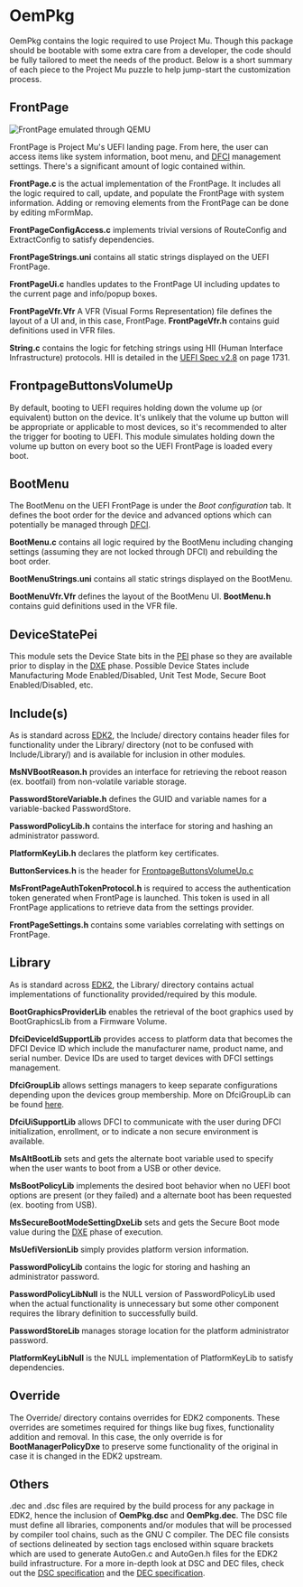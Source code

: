 # OemPkg

OemPkg contains the logic required to use Project Mu. Though this package should be bootable with some
extra care from a developer, the code should be fully tailored to meet the needs of the product. Below is
a short summary of each piece to the Project Mu puzzle to help jump-start the customization process.

## FrontPage

![FrontPage emulated through QEMU](q35_mu.gif)

FrontPage is Project Mu's UEFI landing page. From here, the user can access items like system
information, boot menu, and
[DFCI](https://microsoft.github.io/mu/dyn/mu_plus/DfciPkg/Docs/Dfci_Feature/) management
settings. There's a significant amount of logic contained within.

**FrontPage.c** is the actual implementation of the FrontPage. It includes all the logic required to
call, update, and populate the FrontPage with system information. Adding or removing elements from the
FrontPage can be done by editing mFormMap.

**FrontPageConfigAccess.c** implements trivial versions of RouteConfig and ExtractConfig to satisfy
dependencies.

**FrontPageStrings.uni** contains all static strings displayed on the UEFI FrontPage.

**FrontPageUi.c** handles updates to the FrontPage UI including updates to the current page and info/popup
boxes.

**FrontPageVfr.Vfr** A VFR (Visual Forms Representation) file defines the layout of a UI and, in this case,
FrontPage. **FrontPageVfr.h** contains guid definitions used in VFR files.

**String.c** contains the logic for fetching strings using HII (Human Interface Infrastructure) protocols.
HII is detailed in the [UEFI Spec v2.8](https://uefi.org/sites/default/files/resources/UEFI_Spec_2_8_final.pdf)
on page 1731.

## FrontpageButtonsVolumeUp

By default, booting to UEFI requires holding down the volume up (or equivalent) button on the device.
It's unlikely that the volume up button will be appropriate or applicable to most devices, so it's
recommended to alter the trigger for booting to UEFI. This module simulates holding down the volume
up button on every boot so the UEFI FrontPage is loaded every boot.

## BootMenu

The BootMenu on the UEFI FrontPage is under the *Boot configuration* tab. It defines the boot order
for the device and advanced options which can potentially be managed through
[DFCI](https://microsoft.github.io/mu/dyn/mu_plus/DfciPkg/Docs/Dfci_Feature/).

**BootMenu.c** contains all logic required by the BootMenu including changing settings (assuming they
are not locked through DFCI) and rebuilding the boot order.

**BootMenuStrings.uni** contains all static strings displayed on the BootMenu.

**BootMenuVfr.Vfr** defines the layout of the BootMenu UI. **BootMenu.h** contains guid definitions
used in the VFR file.

## DeviceStatePei

This module sets the Device State bits in the
[PEI](https://en.wikipedia.org/wiki/Unified_Extensible_Firmware_Interface#PEI_-_Pre-EFI_Initialization)
phase so they are available prior to display in the
[DXE](https://en.wikipedia.org/wiki/Unified_Extensible_Firmware_Interface#DXE_-_Driver_Execution_Environment)
phase. Possible Device States include Manufacturing Mode Enabled/Disabled, Unit Test Mode, Secure
Boot Enabled/Disabled, etc.

## Include(s)

As is standard across [EDK2](https://github.com/tianocore/edk2), the Include/ directory contains header
files for functionality under the Library/ directory (not to be confused with Include/Library/) and is
available for inclusion in other modules.

**MsNVBootReason.h** provides an interface for retrieving the reboot reason (ex. bootfail) from
non-volatile variable storage.

**PasswordStoreVariable.h** defines the GUID and variable names for a variable-backed PasswordStore.

**PasswordPolicyLib.h** contains the interface for storing and hashing an administrator password.

**PlatformKeyLib.h** declares the platform key certificates.

**ButtonServices.h** is the header for [FrontpageButtonsVolumeUp.c](#FrontpageButtonsVolumeUp)

**MsFrontPageAuthTokenProtocol.h** is required to access the authentication token generated when
FrontPage is launched. This token is used in all FrontPage applications to retrieve data from the
settings provider.

**FrontPageSettings.h** contains some variables correlating with settings on FrontPage.

## Library

As is standard across [EDK2](https://github.com/tianocore/edk2), the Library/ directory contains actual
implementations of functionality provided/required by this module.

**BootGraphicsProviderLib** enables the retrieval of the boot graphics used by BootGraphicsLib from
a Firmware Volume.

**DfciDeviceIdSupportLib** provides access to platform data that becomes the DFCI Device ID which include
the manufacturer name, product name, and serial number. Device IDs are used to target devices with
DFCI settings management.

**DfciGroupLib** allows settings managers to keep separate configurations depending upon the devices
group membership. More on DfciGroupLib can be found
[here](https://microsoft.github.io/mu/dyn/mu_plus/DfciPkg/Docs/PlatformIntegration/DfciGroups/#dfcigrouplib).

**DfciUiSupportLib** allows DFCI to communicate with the user during DFCI initialization, enrollment,
or to indicate a non secure environment is available.

**MsAltBootLib** sets and gets the alternate boot variable used to specify when the user wants to
boot from a USB or other device.

**MsBootPolicyLib** implements the desired boot behavior when no UEFI boot options are present (or
they failed) and a alternate boot has been requested (ex. booting from USB).

**MsSecureBootModeSettingDxeLib** sets and gets the Secure Boot mode value during the
[DXE](https://en.wikipedia.org/wiki/Unified_Extensible_Firmware_Interface#DXE_-_Driver_Execution_Environment)
phase of execution.

**MsUefiVersionLib** simply provides platform version information.

**PasswordPolicyLib** contains the logic for storing and hashing an administrator password.

**PasswordPolicyLibNull** is the NULL version of PasswordPolicyLib used when the actual functionality
is unnecessary but some other component requires the library definition to successfully build.

**PasswordStoreLib** manages storage location for the platform administrator password.

**PlatformKeyLibNull** is the NULL implementation of PlatformKeyLib to satisfy dependencies.

## Override

The Override/ directory contains overrides for EDK2 components. These overrides are sometimes required
for things like bug fixes, functionality addition and removal. In this case, the only override is for
**BootManagerPolicyDxe** to preserve some functionality of the original in case it is changed in the
EDK2 upstream.

## Others

.dec and .dsc files are required by the build process for any package in EDK2, hence the inclusion of
**OemPkg.dsc** and **OemPkg.dec**. The DSC file must define all libraries, components and/or modules
that will be processed by compiler tool chains, such as the GNU C compiler. The DEC file
consists of sections delineated by section tags enclosed within square brackets which are used to
generate AutoGen.c and AutoGen.h files for the EDK2 build infrastructure. For a more in-depth look
at DSC and DEC files, check out the [DSC specification](https://edk2-docs.gitbook.io/edk-ii-dsc-specification/)
and the [DEC specification](https://edk2-docs.gitbook.io/edk-ii-dec-specification/).
